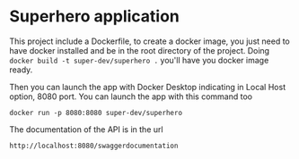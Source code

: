 # Superhero application
This project include a Dockerfile, to create a docker image, you just need to have docker installed and be in the root directory of the project. Doing 
`docker build -t super-dev/superhero .` you'll have you docker image ready. 

Then you can launch the app with Docker Desktop indicating in Local Host option, 8080 port.
You can launch the app with this command too
 
 `docker run -p 8080:8080 super-dev/superhero`
 
 The documentation of the API is in the url
 
 `http://localhost:8080/swaggerdocumentation`
